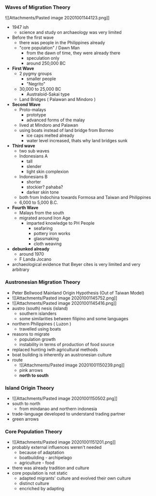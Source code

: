 
### Waves of Migration Theory

![[Attachments/Pasted image 20201001144123.png]]
- 1947 ish
	- science and study on archaeology was very limited
- Before the first wave
	- there was people in the Philippines already
	- "core population" / Dawn Man
		- from the dawn of time, they were already there
		- speculation only
		- around 250,000 BC
- **First Wave**
	- 2 pygmy groups
		- smaller people
		- "Negrito"
	- 30,000 to 25,000 BC	
		- Australoid-Sakai type
	- Land Bridges ( Palawan and Mindoro )
- **Second Wave**
	- Proto-malays
		- prototype
		- advanced forms of the malay
	- lived at Mindoro and Palawan
	- using boats instead of land bridge from Borneo
		- ice caps melted already
		- water level increased, thats why land bridges sunk
- **Third wave**
	- two sub waves
	- Indonesians A
		- tall
		- slender
		- light skin complexion
	- Indonesians B
		- shorter
		- stockier? pahaba?
		- darker skin tone
	- both from Indochina towards Formosa and Taiwan and Philippines
	- 6,000 to 5,000 B.C.
- **Fourth Wave**
	- Malays from the south
	- migrated around Iron Age
		- imparted knowledge to PH People
			- seafaring
			- pottery iron works
			- glassmaking
			- cloth weaving
- **debunked already**
	- around 1970
	- F Landa Jocano
- archaeological evidence that Beyer cites is very limited and very arbitrary

### Austronesian Migration Theory
- Peter Bellwood Mainland Origin Hypothesis (Out of Taiwan Model)
- ![[Attachments/Pasted image 20201001145752.png]]
- ![[Attachments/Pasted image 20201001145416.png]]
- austro (south) nesis (island)
	- southern islanders
	- some similarities between filipino and some languages
- northern Philippines ( Luzon )
	- travelled using boats
- reasons to migrate
	- population growth
	- instability in terms of production of food source
- replaced hunting iwth agricultural methods
- boat building is inherently an austronesian culture
- route
	- ![[Attachments/Pasted image 20201001150239.png]]
	- pink arrows
	- **north to south**

### Island Origin Theory
- ![[Attachments/Pasted image 20201001150502.png]]
- south to north
	- from mindanao and northern indonesia
- trade-language developed to understand trading partner
- green arrows

### Core Population Theory
- ![[Attachments/Pasted image 20201001151201.png]]
- probably external influences weren't needed
	- because of adaptation
	- boatbuilding - archipelago
	- agriculture - food
- there was already tradition and culture
- core population is not static
	- adapted  migrants' culture and evolved their own culture
	- distinct culture
	- encriched by adapting

